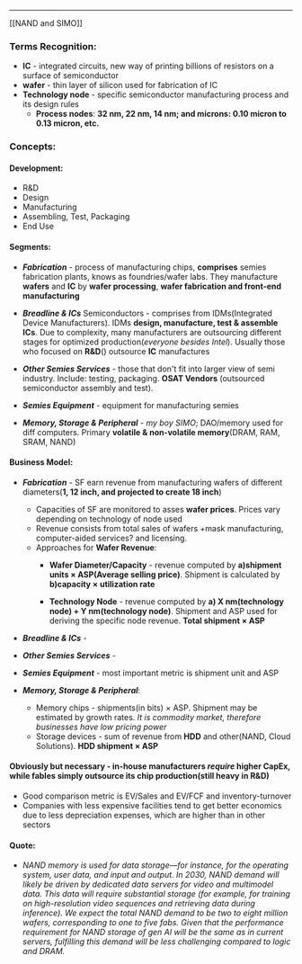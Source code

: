 ***
[[NAND and SIMO]]
### Terms Recognition:
- **IC** - integrated circuits, new way of printing billions of resistors on a surface of semiconductor
- **wafer** - thin layer of silicon used for fabrication of IC
- **Technology node** - specific semiconductor manufacturing process and its design rules
	- **Process nodes**: **32 nm, 22 nm, 14 nm; and microns: 0.10 micron to 0.13 micron, etc.**

### Concepts:

#### Development:
- R&D 
- Design 
- Manufacturing
- Assembling, Test, Packaging 
- End Use

#### Segments:
- ***Fabrication*** - process of manufacturing chips, **comprises** semies fabrication plants, knows as foundries/wafer labs. They manufacture **wafers** and **IC** by **wafer processing**, **wafer fabrication and front-end manufacturing**

- ***Breadline & ICs***  Semiconductors - comprises from IDMs(Integrated Device Manufacturers). IDMs **design, manufacture, test & assemble ICs**. Due to complexity, many manufacturers are outsourcing different stages for optimized production(*everyone besides Intel*). Usually those who focused on **R&D**() outsource **IC** manufactures

- ***Other Semies Services*** - those that don't fit into larger view of semi industry. Include: testing, packaging. **OSAT Vendors** (outsourced semiconductor assembly and test). 

- ***Semies* *Equipment*** - equipment for manufacturing semies 

- ***Memory, Storage & Peripheral*** - *my boy SIMO*; DAO/memory used for diff computers.  Primary **volatile & non-volatile memory**(DRAM, RAM, SRAM, NAND)


#### Business Model:
- ***Fabrication*** - SF earn revenue from manufacturing wafers of different diameters(**1, 12 inch, and projected to create 18 inch**)
	- Capacities of SF are monitored to asses **wafer prices**. Prices vary depending on technology of node used   
	- Revenue consists from total sales of wafers +mask manufacturing, computer-aided services? and licensing. 
	- Approaches for **Wafer Revenue**:
		- **Wafer Diameter/Capacity** - revenue computed by **a)shipment units × ASP(Average selling price)**. Shipment is calculated by **b)capacity × utilization rate**
	
		- **Technology Node** - revenue computed by **a) X nm(technology node) +  Y nm(technology node)**. Shipment and ASP used for deriving the specific node revenue. **Total shipment × ASP**

- ***Breadline & ICs*** - 

- ***Other Semies Services*** - 

- ***Semies* *Equipment*** - most important metric is shipment unit and ASP

- ***Memory, Storage & Peripheral***:
	- Memory chips - shipments(in bits) × ASP. Shipment may be estimated by growth rates. *It is commodity market, therefore businesses have low pricing power*
	- Storage devices - sum of revenue from **HDD** and other(NAND, Cloud Solutions). **HDD shipment × ASP**

#### Obviously but necessary - in-house manufacturers *require* higher CapEx, while fables simply outsource its chip production(still heavy in R&D) 
- Good comparison metric is EV/Sales and EV/FCF and inventory-turnover 
- Companies with less expensive facilities tend to get better economics due to less depreciation expenses, which are higher than in other sectors


#### Quote: 
- *NAND memory is used for data storage—for instance, for the operating system, user data, and input and output. In 2030, NAND demand will likely be driven by dedicated data servers for video and multimodel data. This data will require substantial storage (for example, for training on high-resolution video sequences and retrieving data during inference). We expect the total NAND demand to be two to eight million wafers, corresponding to one to five fabs. Given that the performance requirement for NAND storage of gen AI will be the same as in current servers, fulfilling this demand will be less challenging compared to logic and DRAM.*